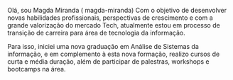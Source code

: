 Olá, sou Magda Miranda ( magda-miranda)
Com o objetivo de desenvolver novas habilidades profissionais, perspectivas de crescimento e com a grande valorização do mercado Tech,
atualmente estou em processo de transição de carreira para área de tecnologia da informação.

Para isso, iniciei uma nova graduação em Análise de Sistemas da informação, e em complemento à esta nova formação, realizo cursos de curta e média duração, 
além de participar de palestras, workshops e bootcamps na área.

